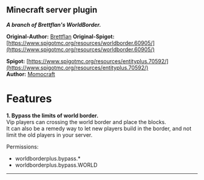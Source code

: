 ##  Minecraft server plugin
***A branch of Brettflan's WorldBorder.***

**Original-Author:** [Brettflan](https://github.com/Brettflan)
**Original-Spigot:** [https://www.spigotmc.org/resources/worldborder.60905/](https://www.spigotmc.org/resources/worldborder.60905/)

**Spigot:** [https://www.spigotmc.org/resources/entityplus.70592/](https://www.spigotmc.org/resources/entityplus.70592/)  
**Author:** [Momocraft](https://github.com/momoservertw)

# Features​
**1. Bypass the limits of world border.**  
Vip players can crossing the world border and place the blocks.  
It can also be a remedy way to let new players build in the border, and not limit the old players in your server.  

Permissions:  
- worldborderplus.bypass.*  
- worldborderplus.bypass.WORLD
***
